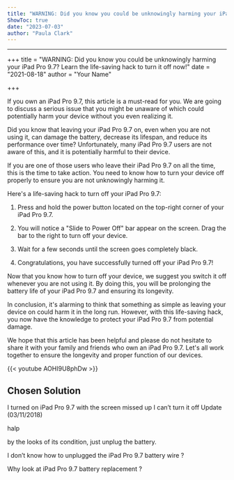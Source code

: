 ```yaml
---
title: "WARNING: Did you know you could be unknowingly harming your iPad Pro 9.7? Learn the life-saving hack to turn it off now!"
ShowToc: true 
date: "2023-07-03"
author: "Paula Clark"
---
```

*****
+++
title = "WARNING: Did you know you could be unknowingly harming your iPad Pro 9.7? Learn the life-saving hack to turn it off now!"
date = "2021-08-18"
author = "Your Name"

+++

If you own an iPad Pro 9.7, this article is a must-read for you. We are going to discuss a serious issue that you might be unaware of which could potentially harm your device without you even realizing it.

Did you know that leaving your iPad Pro 9.7 on, even when you are not using it, can damage the battery, decrease its lifespan, and reduce its performance over time? Unfortunately, many iPad Pro 9.7 users are not aware of this, and it is potentially harmful to their device.

If you are one of those users who leave their iPad Pro 9.7 on all the time, this is the time to take action. You need to know how to turn your device off properly to ensure you are not unknowingly harming it.

Here's a life-saving hack to turn off your iPad Pro 9.7:

1. Press and hold the power button located on the top-right corner of your iPad Pro 9.7.

2. You will notice a "Slide to Power Off" bar appear on the screen. Drag the bar to the right to turn off your device.

3. Wait for a few seconds until the screen goes completely black.

4. Congratulations, you have successfully turned off your iPad Pro 9.7!

Now that you know how to turn off your device, we suggest you switch it off whenever you are not using it. By doing this, you will be prolonging the battery life of your iPad Pro 9.7 and ensuring its longevity.

In conclusion, it's alarming to think that something as simple as leaving your device on could harm it in the long run. However, with this life-saving hack, you now have the knowledge to protect your iPad Pro 9.7 from potential damage.

We hope that this article has been helpful and please do not hesitate to share it with your family and friends who own an iPad Pro 9.7. Let's all work together to ensure the longevity and proper function of our devices.

{{< youtube AOHI9U8phDw >}} 



## Chosen Solution
 I turned on iPad Pro 9.7 with the screen missed up I can’t turn it off
Update (03/11/2018)

halp

 by the looks of its condition, just unplug the battery.

 I don’t know how to unplugged the iPad Pro 9.7 battery wire  ?

 Why look at iPad Pro 9.7 battery replacement ?




